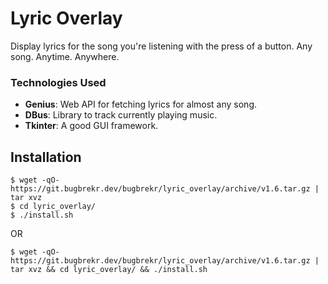 # Lyric Overlay

Display lyrics for the song you're listening with the press of a button.
Any song. Anytime. Anywhere.

### Technologies Used
 - **Genius**: Web API for fetching lyrics for almost any song.
 - **DBus**: Library to track currently playing music.
 - **Tkinter**: A good GUI framework.

## Installation
```
$ wget -qO- https://git.bugbrekr.dev/bugbrekr/lyric_overlay/archive/v1.6.tar.gz | tar xvz
$ cd lyric_overlay/ 
$ ./install.sh
```
OR

`$ wget -qO- https://git.bugbrekr.dev/bugbrekr/lyric_overlay/archive/v1.6.tar.gz | tar xvz && cd lyric_overlay/ && ./install.sh`